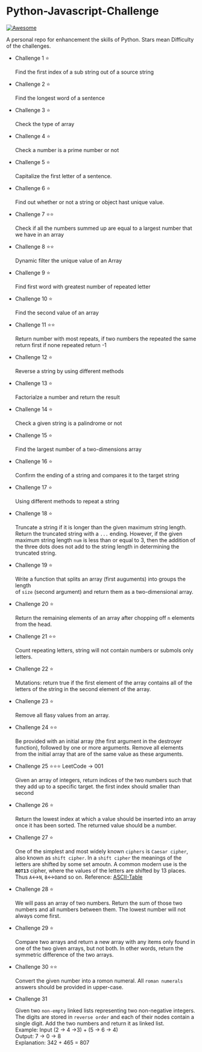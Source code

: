 # Python-Javascript-Challenge

[![Awesome](https://cdn.rawgit.com/sindresorhus/awesome/d7305f38d29fed78fa85652e3a63e154dd8e8829/media/badge.svg)](https://github.com/sindresorhus/awesome)

A personal repo for enhancement the skills of Python. Stars mean Difficulty of the challenges. 

* Challenge 1 :star:

    Find the first index of a sub string out of a source string

* Challenge 2 :star:

    Find the longest word of a sentence

* Challenge 3 :star:

    Check the type of array

* Challenge 4 :star:

    Check a number is a prime number or not  

* Challenge 5 :star:

    Capitalize the first letter of a sentence.

* Challenge 6 :star:

    Find out whether or not a string or object hast unique value.

* Challenge 7 :star::star:

    Check if all the numbers summed up are equal to a largest number that we have in an array

* Challenge 8 :star::star:

    Dynamic filter the unique value of an Array

* Challenge 9 :star:

    Find first word with greatest number of repeated letter

* Challenge 10 :star:

    Find the second value of an array

* Challenge 11 :star::star:

    Return number with most repeats, if two numbers the repeated the same return first if none repeated return -1

* Challenge 12 :star:

    Reverse a string by using different methods

* Challenge 13 :star:

    Factorialze a number and return the result

* Challenge 14 :star:

    Check a given string is a palindrome or not

* Challenge 15 :star:

    Find the largest number of a two-dimensions array

* Challenge 16 :star:

    Confirm the ending of a string and compares it to the target string

* Challenge 17 :star:

    Using different methods to repeat a string

* Challenge 18 :star:

    Truncate a string if it is longer than the given maximum string length.
    Return the truncated string with a `...` ending. However, if the given maximum
    string length `num` is less than or equal to 3, then the addition of the three dots
    does not add to the string length in determining the truncated string.

* Challenge 19 :star:

    Write a function that splits an array (first auguments) into groups the length  
    of `size` (second argument) and return them as a two-dimensional array.

* Challenge 20 :star:

    Return the remaining elements of an array after chopping off `n` elements from the head.

* Challenge 21 :star::star:

    Count repeating letters, string will not contain numbers or submols only letters.

* Challenge 22 :star:

    Mutations: return true if the first element of the array contains all of the letters of the string in the second element of the array.

* Challenge 23 :star:

    Remove all flasy values from an array.

* Challenge 24 :star::star:

    Be provided with an initial array (the first argument in the destroyer function), followed by one or more arguments. Remove all elements from the initial array that are of the same value as these arguments.

* Challenge 25 :star::star::star: LeetCode -> 001

    Given an array of integers, return indices of 
    the two numbers such that they add up to a specific target.
    the first index should smaller than second


* Challenge 26 :star:

    Return the lowest index at which a value should be inserted into an array once it has been sorted. The returned value should be a number.

* Challenge 27 :star:

    One of the simplest and most widely known `ciphers` is `Caesar cipher`, also known as `shift cipher`. In a `shift cipher` the meanings of the letters are shifted by some set amoutn. A common modern use is the **`ROT13`** cipher, where the values of the letters are shifted by 13 places. Thus `A`<->`N`, `B`<->`O`and so on. Reference: [ASCII-Table](https://lubasch.ch/wp-content/uploads/2015/01/ascii_tabelle.pdf)

* Challenge 28 :star:

    We will pass an array of two numbers. Return the sum of those two numbers and all numbers between them. The lowest number will not always come first. 

* Challenge 29 :star:

    Compare two arrays and return a new array with any items only found in one of the two given arrays, but not both. In other words, return the symmetric difference of the two arrays. 

* Challenge 30  :star::star:

    Convert the given number into a romon numeral. All `roman numerals` answers should be provided in upper-case.

* Challenge 31

    Given two `non-empty` linked lists representing two non-negative integers. The digits are stored in `reverse order` and each of their nodes contain a single digit. Add the two numbers and return it as linked list.  
    Example: Input (2 -> 4 ->3) + (5 -> 6 -> 4)  
    Output: 7 -> 0 -> 8  
    Explanation: 342 + 465 = 807



